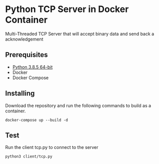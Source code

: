 # Python TCP Server in Docker Container

Multi-Threaded TCP Server that will accept binary data and send back a acknowledgement


## Prerequisites

* [Python 3.8.5 64-bit](https://www.python.org/ftp/python/3.8.5/python-3.8.5-amd64.exe)
* Docker
* Docker Compose

## Installing

Download the repository and run the following commands to build as a container.

```
docker-compose up --build -d
```

## Test
Run the client tcp.py to connect to the server
```
python3 client/tcp.py
```
